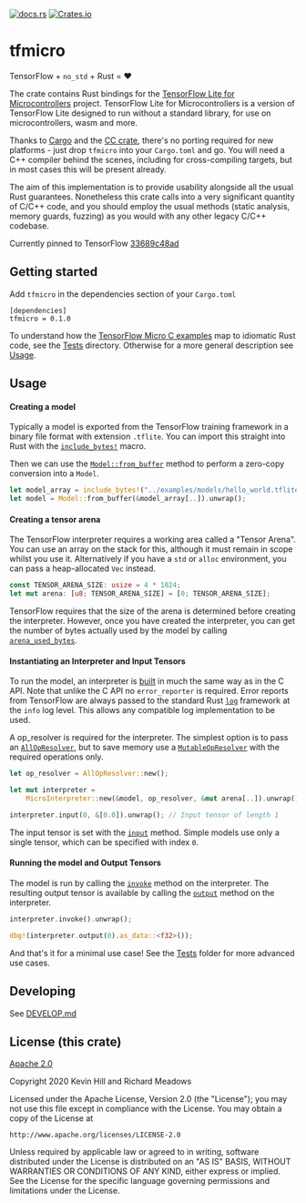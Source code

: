 [![docs.rs](https://docs.rs/tfmicro/badge.svg)](https://docs.rs/tfmicro)
[![Crates.io](https://img.shields.io/crates/v/tfmicro.svg)](https://crates.io/crates/tfmicro)

# tfmicro


TensorFlow + `no_std` + Rust = ❤️

The crate contains Rust bindings for the [TensorFlow Lite for Microcontrollers][]
project. TensorFlow Lite for Microcontrollers is a version of TensorFlow Lite designed to run
without a standard library, for use on microcontrollers, wasm and more.

Thanks to [Cargo][] and the [CC crate][], there's no porting required for
new platforms - just drop `tfmicro` into your `Cargo.toml` and go. You will
need a C++ compiler behind the scenes, including for cross-compiling
targets, but in most cases this will be present already.

The aim of this implementation is to provide usability alongside all the
usual Rust guarantees. Nonetheless this crate calls into a very significant
quantity of C/C++ code, and you should employ the usual methods (static
analysis, memory guards, fuzzing) as you would with any other legacy C/C++
codebase.

Currently pinned to TensorFlow
[33689c48ad](https://github.com/tensorflow/tensorflow/tree/33689c48ad5e00908cd59089ef1956e1478fda78)

## Getting started

Add `tfmicro` in the dependencies section of your `Cargo.toml`

```
[dependencies]
tfmicro = 0.1.0
```

To understand how the [TensorFlow Micro C examples][c_examples] map to
idiomatic Rust code, see the [Tests](tests/) directory. Otherwise
for a more general description see [Usage](#Usage).

## Usage

#### Creating a model

Typically a model is exported from the TensorFlow training framework in a
binary file format with extension `.tflite`. You can import this straight
into Rust with the
[`include_bytes!`](https://doc.rust-lang.org/core/macro.include_bytes.html)
macro.

Then we can use the [`Model::from_buffer`](crate::Model::from_buffer) method
to perform a zero-copy conversion into a `Model`.

```rust
let model_array = include_bytes!("../examples/models/hello_world.tflite");
let model = Model::from_buffer(&model_array[..]).unwrap();
```

#### Creating a tensor arena

The TensorFlow interpreter requires a working area called a "Tensor
Arena". You can use an array on the stack for this, although it must remain
in scope whilst you use it. Alternatively if you have a `std` or `alloc`
environment, you can pass a heap-allocated `Vec` instead.

```rust
const TENSOR_ARENA_SIZE: usize = 4 * 1024;
let mut arena: [u8; TENSOR_ARENA_SIZE] = [0; TENSOR_ARENA_SIZE];
```

TensorFlow requires that the size of the arena is determined before creating
the interpreter. However, once you have created the interpreter, you can get
the number of bytes actually used by the model by calling
[`arena_used_bytes`](crate::MicroInterpreter::arena_used_bytes).


#### Instantiating an Interpreter and Input Tensors

To run the model, an interpreter is [built](crate::MicroInterpreter::new) in
much the same way as in the C API. Note that unlike the C API no
`error_reporter` is required. Error reports from TensorFlow are always
passed to the standard Rust [`log`](https://crates.io/crates/log) framework
at the `info` log level. This allows any compatible log implementation to be
used.

A op_resolver is required for the interpreter. The simplest option is to
pass an [`AllOpResolver`](crate::AllOpResolver), but to save memory use a
[`MutableOpResolver`](crate::MutableOpResolver) with the required operations
only.

```rust
let op_resolver = AllOpResolver::new();

let mut interpreter =
    MicroInterpreter::new(&model, op_resolver, &mut arena[..]).unwrap();

interpreter.input(0, &[0.0]).unwrap(); // Input tensor of length 1
```

The input tensor is set with the [`input`](crate::MicroInterpreter::input)
method. Simple models use only a single tensor, which can be specified with
index `0`.

#### Running the model and Output Tensors

The model is run by calling the [`invoke`](crate::MicroInterpreter::invoke)
method on the interpreter. The resulting output tensor is available by
calling the [`output`](crate::MicroInterpreter::output) method on the
interpreter.

```rust
interpreter.invoke().unwrap();

dbg!(interpreter.output(0).as_data::<f32>());
```

And that's it for a minimal use case! See the [Tests](tests/) folder
for more advanced use cases.

## Developing

See [DEVELOP.md](DEVELOP.md)

## License (this crate)

[Apache 2.0](LICENSE-APACHE)

[rust-embedded]: https://www.rust-lang.org/what/embedded
[TensorFlow Lite for Microcontrollers]: https://github.com/tensorflow/tensorflow/tree/master/tensorflow/lite/micro
[Cargo]: https://doc.rust-lang.org/stable/cargo/
[CC crate]: https://crates.io/crates/cc
[c_examples]: https://github.com/tensorflow/tensorflow/tree/master/tensorflow/lite/micro/examples

Copyright 2020 Kevin Hill and Richard Meadows

Licensed under the Apache License, Version 2.0 (the "License");
you may not use this file except in compliance with the License.
You may obtain a copy of the License at

    http://www.apache.org/licenses/LICENSE-2.0

Unless required by applicable law or agreed to in writing, software
distributed under the License is distributed on an "AS IS" BASIS,
WITHOUT WARRANTIES OR CONDITIONS OF ANY KIND, either express or implied.
See the License for the specific language governing permissions and
limitations under the License.

